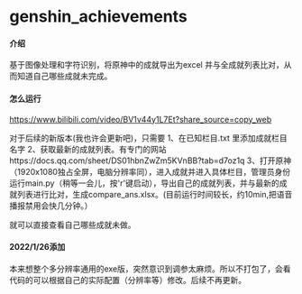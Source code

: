 # genshin_achievements

#### 介绍
基于图像处理和字符识别，将原神中的成就导出为excel 并与全成就列表比对，从而知道自己哪些成就未完成。

#### 怎么运行
https://www.bilibili.com/video/BV1v44y1L7Et?share_source=copy_web

对于后续的新版本(我也许会更新吧)，只需要
1、在已知栏目.txt 里添加成就栏目名字
2、获取最新的成就列表。有专门的网站https://docs.qq.com/sheet/DS01hbnZwZm5KVnBB?tab=d7oz1q
3、打开原神（1920x1080独占全屏，电脑分辨率同），进入成就并进入具体栏目，管理员身份运行main.py（稍等一会儿，按'r'键启动），导出自己的成就列表，并与最新的成就列表进行比对，生成compare_ans.xlsx。(目前运行时间较长，约10min,把语音播报禁用会快几分钟。）

就可以直接查看自己哪些成就未做。


#### 2022/1/26添加
本来想整个多分辨率通用的exe版，突然意识到调参太麻烦。所以不打包了，会看代码的可以根据自己的实际配置（分辨率等）修改。后续不再更新。


